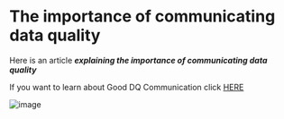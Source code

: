 # The importance of communicating data quality

Here is an article **_explaining the importance of communicating data quality_**

If you want to learn about Good DQ Communication click [HERE](define_good_practice_3)

![image](https://user-images.githubusercontent.com/92517253/194820571-c2390719-b167-4cb2-b336-04ad851cbdec.png)
